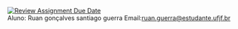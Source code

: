 [![Review Assignment Due Date](https://classroom.github.com/assets/deadline-readme-button-22041afd0340ce965d47ae6ef1cefeee28c7c493a6346c4f15d667ab976d596c.svg)](https://classroom.github.com/a/MCgBRO33)
<br>
Aluno: Ruan gonçalves santiago guerra
Email:ruan.guerra@estudante.ufjf.br
